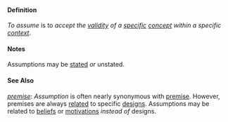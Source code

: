 #### Definition

*To assume* is to *accept the [validity](https://github.com/gcassel/Modular-Organization-Terminology/blob/master/terms/valid.md) of a [specific](https://github.com/gcassel/Modular-Organization-Terminology/blob/master/terms/specific.md)  [concept](https://github.com/gcassel/Modular-Organization-Terminology/blob/master/terms/concept.md) within a specific [context](https://github.com/gcassel/Modular-Organization-Terminology/blob/master/terms/context.md)*. 

#### Notes

Assumptions may be [stated](https://github.com/gcassel/Modular-Organization-Terminology/tree/master/terms/state.md) *or* unstated.

#### See Also

*[premise](https://github.com/gcassel/Modular-Organization-Terminology/blob/master/terms/premise.md)*:  *Assumption* is often nearly synonymous with [premise](https://github.com/gcassel/Modular-Organization-Terminology/blob/master/terms/premise.md). However, premises are always [related](https://github.com/gcassel/Modular-Organization-Terminology/blob/master/terms/relate.md) to specific [designs](https://github.com/gcassel/Modular-Organization-Terminology/blob/master/terms/design.md).  Assumptions may be related to [beliefs](https://github.com/gcassel/Modular-Organization-Terminology/blob/master/terms/belief.md) or [motivations](https://github.com/gcassel/Modular-Organization-Terminology/blob/master/terms/motivate.md) *instead of* designs.
